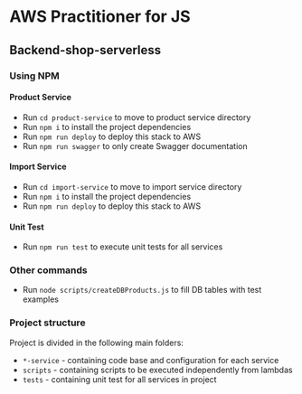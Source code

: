 # AWS Practitioner for JS

## Backend-shop-serverless

### Using NPM

#### Product Service
- Run `cd product-service` to move to product service directory
- Run `npm i` to install the project dependencies
- Run `npm run deploy` to deploy this stack to AWS
- Run `npm run swagger` to only create Swagger documentation

#### Import Service
- Run `cd import-service` to move to import service directory
- Run `npm i` to install the project dependencies
- Run `npm run deploy` to deploy this stack to AWS

#### Unit Test
- Run `npm run test` to execute unit tests for all services

### Other commands

- Run `node scripts/createDBProducts.js` to fill DB tables with test examples

### Project structure

Project is divided in the following main folders:

- `*-service` - containing code base and configuration for each service
- `scripts` - containing scripts to be executed independently from lambdas
- `tests` - containing unit test for all services in project
